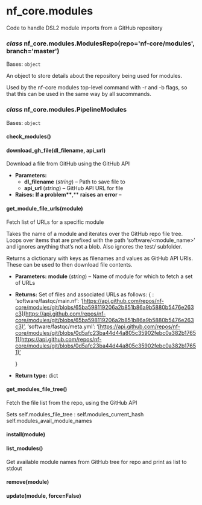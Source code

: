 # nf_core.modules

Code to handle DSL2 module imports from a GitHub repository

### _class_ nf_core.modules.ModulesRepo(repo='nf-core/modules', branch='master')

Bases: `object`

An object to store details about the repository being used for modules.

Used by the nf-core modules top-level command with -r and -b flags,
so that this can be used in the same way by all sucommands.

### _class_ nf_core.modules.PipelineModules

Bases: `object`

#### check_modules()

#### download_gh_file(dl_filename, api_url)

Download a file from GitHub using the GitHub API

- **Parameters:**
  - **dl_filename** (_string_) – Path to save file to
  - **api_url** (_string_) – GitHub API URL for file
- **Raises:**
  **If a problem\*\***,\*\* **raises an error** –

#### get_module_file_urls(module)

Fetch list of URLs for a specific module

Takes the name of a module and iterates over the GitHub repo file tree.
Loops over items that are prefixed with the path ‘software/<module_name>’ and ignores
anything that’s not a blob. Also ignores the test/ subfolder.

Returns a dictionary with keys as filenames and values as GitHub API URIs.
These can be used to then download file contents.

- **Parameters:**
  **module** (_string_) – Name of module for which to fetch a set of URLs
- **Returns:**
  Set of files and associated URLs as follows:
  {
  : ‘software/fastqc/main.nf’: ‘[https://api.github.com/repos/nf-core/modules/git/blobs/65ba598119206a2b851b86a9b5880b5476e263c3](https://api.github.com/repos/nf-core/modules/git/blobs/65ba598119206a2b851b86a9b5880b5476e263c3)’,
  ‘software/fastqc/meta.yml’: ‘[https://api.github.com/repos/nf-core/modules/git/blobs/0d5afc23ba44d44a805c35902febc0a382b17651](https://api.github.com/repos/nf-core/modules/git/blobs/0d5afc23ba44d44a805c35902febc0a382b17651)’

  }

- **Return type:**
  dict

#### get_modules_file_tree()

Fetch the file list from the repo, using the GitHub API

Sets self.modules_file_tree
: self.modules_current_hash
self.modules_avail_module_names

#### install(module)

#### list_modules()

Get available module names from GitHub tree for repo
and print as list to stdout

#### remove(module)

#### update(module, force=False)
